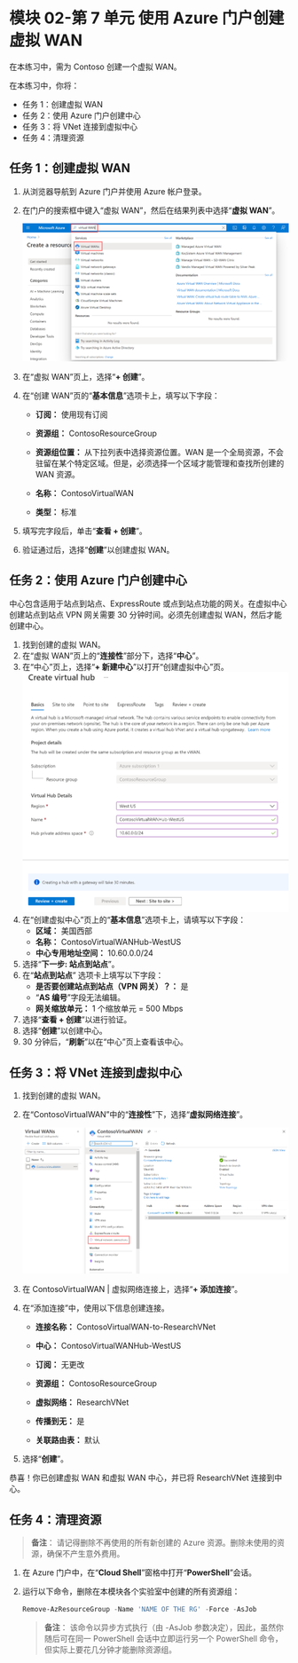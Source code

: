 ﻿---
Exercise:
    title: '模块 02-第 7 单元 使用 Azure 门户创建虚拟 WAN'
    module: '模块 - 设计和实现混合网络'
---

# 模块 02-第 7 单元 使用 Azure 门户创建虚拟 WAN


在本练习中，需为 Contoso 创建一个虚拟 WAN。

在本练习中，你将：

+ 任务 1：创建虚拟 WAN
+ 任务 2：使用 Azure 门户创建中心
+ 任务 3：将 VNet 连接到虚拟中心
+ 任务 4：清理资源



## 任务 1：创建虚拟 WAN

1. 从浏览器导航到 Azure 门户并使用 Azure 帐户登录。

2. 在门户的搜索框中键入“虚拟 WAN”，然后在结果列表中选择“**虚拟 WAN**”。

   ![在 Azure 门户中搜索虚拟 WAN。](../media/search-for-virtual-wan.png)

 

3. 在“虚拟 WAN”页上，选择“**+ 创建**”。 

4. 在“创建 WAN”页的“**基本信息**”选项卡上，填写以下字段：

   - **订阅：** 使用现有订阅

   - **资源组：** ContosoResourceGroup

   - **资源组位置：** 从下拉列表中选择资源位置。WAN 是一个全局资源，不会驻留在某个特定区域。但是，必须选择一个区域才能管理和查找所创建的 WAN 资源。

   - **名称：** ContosoVirtualWAN

   - **类型：** 标准 

5. 填写完字段后，单击“**查看 + 创建**”。

6. 验证通过后，选择“**创建**”以创建虚拟 WAN。

## 任务 2：使用 Azure 门户创建中心

中心包含适用于站点到站点、ExpressRoute 或点到站点功能的网关。在虚拟中心创建站点到站点 VPN 网关需要 30 分钟时间。必须先创建虚拟 WAN，然后才能创建中心。

1. 找到创建的虚拟 WAN。 
2. 在“虚拟 WAN”页上的“**连接性**”部分下，选择“**中心**”。
3. 在“中心”页上，选择“**+ 新建中心**”以打开“创建虚拟中心”页。
   ![“创建虚拟中心”页的“基本信息”选项卡。](../media/create-vwan-hub.png)
4. 在“创建虚拟中心”页上的“**基本信息**”选项卡上，请填写以下字段：
   - **区域：** 美国西部
   - **名称：** ContosoVirtualWANHub-WestUS
   - **中心专用地址空间：** 10.60.0.0/24
5. 选择“**下一步: 站点到站点**”。
6. 在“**站点到站点**” 选项卡上填写以下字段：
   - **是否要创建站点到站点（VPN 网关）？：** 是
   - “**AS 编号**”字段无法编辑。
   - **网关缩放单元：** 1 个缩放单元 = 500 Mbps
7. 选择“**查看 + 创建**”以进行验证。
8. 选择“**创建**”以创建中心。 
9. 30 分钟后，“**刷新**”以在“中心”页上查看该中心。 

## 任务 3：将 VNet 连接到虚拟中心

1. 找到创建的虚拟 WAN。 

2. 在“ContosoVirtualWAN”中的“**连接性**”下，选择“**虚拟网络连接**”。

   ![虚拟 WAN 配置页，其中突出显示了“虚拟网络连接”选项。](../media/connect-vnet-to-virtual-hub.png)

3. 在 ContosoVirtualWAN | 虚拟网络连接上，选择“**+ 添加连接**”。

4. 在“添加连接”中，使用以下信息创建连接。

   - **连接名称：** ContosoVirtualWAN-to-ResearchVNet

   - **中心：** ContosoVirtualWANHub-WestUS

   - **订阅：** 无更改

   - **资源组：** ContosoResourceGroup

   - **虚拟网络：** ResearchVNet

   - **传播到无：** 是

   - **关联路由表：** 默认

5. 选择“**创建**”。

 

恭喜！你已创建虚拟 WAN 和虚拟 WAN 中心，并已将 ResearchVNet 连接到中心。

## 任务 4：清理资源

   >**备注**： 请记得删除不再使用的所有新创建的 Azure 资源。删除未使用的资源，确保不产生意外费用。

1. 在 Azure 门户中，在“**Cloud Shell**”窗格中打开“**PowerShell**”会话。

1. 运行以下命令，删除在本模块各个实验室中创建的所有资源组：

   ```powershell
   Remove-AzResourceGroup -Name 'NAME OF THE RG' -Force -AsJob
   ```

    >**备注**： 该命令以异步方式执行（由 -AsJob 参数决定），因此，虽然你随后可在同一 PowerShell 会话中立即运行另一个 PowerShell 命令，但实际上要花几分钟才能删除资源组。
